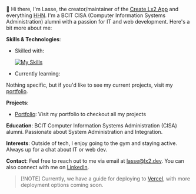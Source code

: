 👋 Hi there, I'm Lasse, the creator/maintainer of the [Create Lx2 App](https://create.lx2.dev) and everything [HHN](https://github.com/famlam-ca). I'm a BCIT CISA (Computer Information Systems Administration) alumni with a passion for IT and web development. Here's a bit more about me:

**Skills & Technologies**:

- Skilled with:

  [![My Skills](https://skillicons.dev/icons?i=windows,bash,azure,aws,cloudflare,react,next,ts,tailwind,mysql)](https://skillicons.dev)

- Currently learning:

Nothing specific, but if you'd like to see my current projects, visit my [portfolio](https://www.lx2.dev).

**Projects**:

- [Portfolio](https://www.lx2.dev): Visit my portfolio to checkout all my projects

**Education**:
BCIT Computer Information Systems Administration (CISA) alumni. Passionate about System Administration and Integration.

**Interests**:
Outside of tech, I enjoy going to the gym and staying active. Always up for a chat about IT or web dev.

**Contact**:
Feel free to reach out to me via email at [lasse@lx2.dev](mailto:lasse@lx2.dev). You can also connect with me on [LinkedIn](https://www.linkedin.com/in/lasse-lammers-90a050234/).

> [!NOTE] Currently, we have a guide for deploying to
> [Vercel](https://create.lx2.dev/docs/vercel), with more deployment options
> coming soon.

